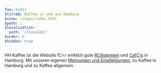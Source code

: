 ```yaml
---
foo: 61411
$title@: Kaffee in und aus Hamburg
$view: /views/index.html
$path: /
$localization:
  path: '/{locale}/'
$order: 0
$hidden: true
---
```

HH Kaffee ist die Website fC<r wirklich gute [RC6stereien]([url('/content/pages/roasters.md')]) und [CafC)s]([url('/content/pages/cafes.md')]) in Hamburg. Mit unseren eigenen [Meinungen und Empfehlungen]([url('/content/pages/posts.md')]), zu Kaffee in Hamburg und zu Kaffee allgemein.
